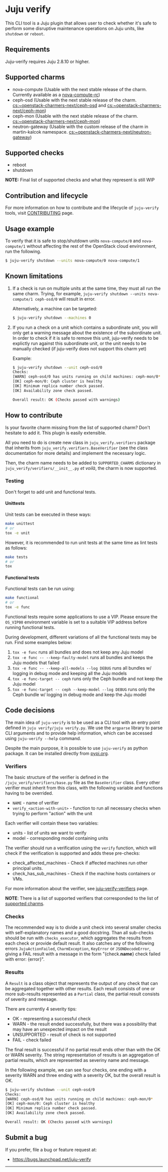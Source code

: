 # Juju verify

This CLI tool is a Juju plugin that allows user to check whether it's safe
to perform some disruptive maintenance operations on Juju units, like `shutdown`
or `reboot`.

## Requirements

Juju-verify requires Juju 2.8.10 or higher.

## Supported charms

* nova-compute (Usable with the next stable release of the charm. Currently available as a [nova-compute-rc])
* ceph-osd (Usable with the next stable release of the charm. [cs:~openstack-charmers-next/ceph-osd] and [cs:~openstack-charmers-next/ceph-mon])
* ceph-mon (Usable with the next stable release of the charm. [cs:~openstack-charmers-next/ceph-mon])
* neutron-gateway (Usable with the custom release of the charm in martin-kalcok namespace. [cs:~openstack-charmers-next/neutron-gateway])

## Supported checks

* reboot
* shutdown

**NOTE:** Final list of supported checks and what they represent is still WIP

## Contribution and lifecycle

For more information on how to contribute and the lifecycle of ``juju-verify`` tools,
visit [CONTRIBUTING] page.

## Usage example

To verify that it is safe to stop/shutdown units `nova-compute/0` and
`nova-compute/1` without affecting the rest of the OpenStack cloud environment,
run the following.

```bash
$ juju-verify shutdown --units nova-compute/0 nova-compute/1
```

## Known limitations

1. If a check is run on multiple units at the same time, they must all run
   the same charm. Trying, for example, `juju-verify shutdown --units nova-compute/1
   ceph-osd/0` will result in error.

   Alternatively, a machine can be targeted:

   ```bash
   $ juju-verify shutdown --machines 0
   ```

2. If you run a check on a unit which contains a subordinate unit, you will only get
   a warning message about the existence of the subordinate unit. In order to check if
   it is safe to remove this unit, juju-verify needs to be explictly run against this
   subordinate unit, or the unit needs to be manually checked (if juju-verify does not
   support this charm yet)

   Example:
   ```bash
   $ juju-verify shutdown --unit ceph-osd/0
   Checks:
   [WARN] ceph-osd/0 has units running on child machines: ceph-mon/0*
   [OK] ceph-mon/0: Ceph cluster is healthy
   [OK] Minimum replica number check passed.
   [OK] Availability zone check passed.

   Overall result: OK (Checks passed with warnings)
   ```

## How to contribute

Is your favorite charm missing from the list of supported charm? Don't hesitate
to add it. This plugin is easily extensible.

All you need to do is create new class in `juju_verify.verifiers` package that
inherits from `juju_verify.verifiers.BaseVerifier` (see the class documentation for
more details) and implement the necessary logic.

Then, the charm name needs to be added to `SUPPORTED_CHARMS` dictionary in
`juju_verify/verifiers/__init__.py` *et voilà*, the charm is now supported.

### Testing

Don't forget to add unit and functional tests.

#### Unittests

Unit tests can be executed in these ways:

```bash
make unittest
# or
tox -e unit
```
However, it is recommended to run unit tests at the same time as lint tests as follows:

```bash
make tests
# or
tox
```

#### Functional tests

Functional tests can be run using:

```bash
make functional
# or
tox -e func
```

Functional tests require some applications to use a VIP. Please ensure the `OS_VIP00`
environment variable is set to a suitable VIP address before running functional tests.

During development, different variations of all the functional tests may be run.
Find some examples below:

1. `tox -e func` runs all bundles and does not keep any Juju model
2. `tox -e func -- --keep-faulty-model` runs all bundles and keeps the Juju models that
                                        failed
3. `tox -e func -- --keep-all-models --log DEBUG` runs all bundles w/ logging in debug 
                                                  mode and keeping all the Juju models
4. `tox -e func-target -- ceph` runs only the Ceph bundle and not keep the Juju model
5. `tox -e func-target -- ceph --keep-model --log DEBUG` runs only the Ceph bundle w/
                                                         logging in debug mode and keep
                                                         the Juju model 

## Code decisions

The main idea of `juju-verify` is to be used as a CLI tool with an entry point defined
in `juju verify/juju verify.py`. We use the `argparse` library to parse CLI arguments
and to provide help information, which can be accessed using `juju-verify --help`
command.

Despite the main purpose, it is possible to use `juju-verify` as python package. It
can be installed directly from [pypi.org].

### Verifiers

The basic structure of the verifier is defined in the `/juju_verify/verifiers/base.py`
file as the `BaseVerifier` class. Every other verifier must inherit from this class,
with the following variable and functions having to be overrided. 

* `NAME` - name of verifier
* `verify_<action-with-unit>` - function to run all necessary checks when trying to 
	                          perform "action" with the unit

Each verifier will contain these two variables:

* units - list of units we want to verify
* model - corresponding model containing units

The verifier should run a verification using the `verify` function, which will check
if the verification is supported and adds these pre-checks:

* check_affected_machines - Check if affected machines run other principal units.
* check_has_sub_machines - Check if the machine hosts containers or VMs.

For more information about the verifier, see [juju-verify-verifiers] page.

**NOTE**: There is a list of supported verifiers that corresponded to the list of
[supported charms](#supported-charms).

### Checks

The recommended way is to divide a unit check into several smaller checks with
self-explanatory names and a good docstring. Than all sub-checks should be run with
`checks_executor`, which aggregates the results from each check or provide default
result. It also catches any of the following errors `JujuActionFailed`,
`CharmException`, `KeyError` or `JSONDecodeError`, giving a FAIL result with a message
in the form "{check.__name__} check failed with error: {error}".

### Results

A `Result` is a class object that represents the output of any check that can be
aggregated together with other results. Each result consists of one or more sub-results
represented as a `Partial` class, the partial result consists of severity and meesage.

There are currently 4 severity tips:

* OK - representing a successful check
* WARN - the result ended successfully, but there was a possibility that may have
         an unexpected impact on the result 
* UNSUPPORTED - result of check is not supported
* FAIL - check failed

The final result is successful if no partial result ends other than with the OK or
WARN severity. The string representation of results is an aggregation of partial
results, which are represented as severiny name and message.

In the following example, we can see four checks, one ending with a severity WARN
and three ending with a severity OK, but the overall result is OK.
   
```bash
$ juju-verify shutdown --unit ceph-osd/0
Checks:
[WARN] ceph-osd/0 has units running on child machines: ceph-mon/0*
[OK] ceph-mon/0: Ceph cluster is healthy
[OK] Minimum replica number check passed.
[OK] Availability zone check passed.

Overall result: OK (Checks passed with warnings)
```

## Submit a bug

If you prefer, file a bug or feature request at:

* https://bugs.launchpad.net/juju-verify


---
[pypi.org]: https://pypi.org/
[juju-verify-verifiers]: https://juju-verify.readthedocs.io/en/latest/verifiers.html
[CONTRIBUTING]: https://juju-verify.readthedocs.io/en/latest/contributing.html
[nova-compute-rc]: https://jaas.ai/u/openstack-charmers-next/nova-compute/562
[cs:~openstack-charmers-next/ceph-osd]: https://jaas.ai/u/openstack-charmers-next/ceph-osd
[cs:~openstack-charmers-next/ceph-mon]: https://jaas.ai/u/openstack-charmers-next/ceph-mon
[cs:~openstack-charmers-next/neutron-gateway]: https://jaas.ai/u/openstack-charmers-next/neutron-gateway

